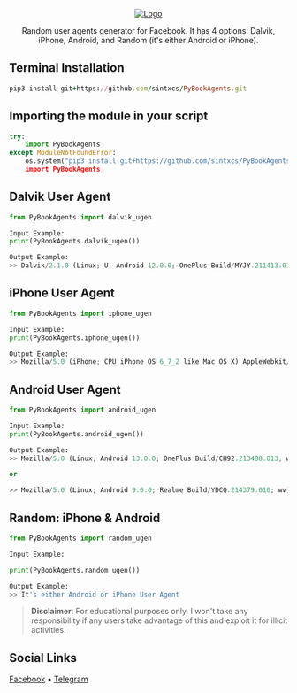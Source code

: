 <p align="center">
  <a href="https://github.com/sintxcs">
    <img src="https://raw.githubusercontent.com/sintxcs/PyBookAgents/main/assets/PyBookAgents.jpg" alt="Logo">
  </a>
  <p align="center">
    Random user agents generator for Facebook. It has 4 options: Dalvik, iPhone, Android, and Random (it's either Android or iPhone).
</p>

## Terminal Installation
```ruby
pip3 install git+https://github.com/sintxcs/PyBookAgents.git
```

## Importing the module in your script
```python
try:
    import PyBookAgents
except ModuleNotFoundError:
    os.system("pip3 install git+https://github.com/sintxcs/PyBookAgents.git)
    import PyBookAgents
```

## Dalvik User Agent
```python
from PyBookAgents import dalvik_ugen

Input Example:
print(PyBookAgents.dalvik_ugen())

Output Example:
>> Dalvik/2.1.0 (Linux; U; Android 12.0.0; OnePlus Build/MYJY.211413.014 [FBAN/FB4A;FBAV/220.0.0.47115;FBBV/317123424;FBDM/FBDM/{density=2.1,width=1814,height=1023};FBLC/hu_HU;FBRV/317123424;FBCR/Metfone;FBMF/OnePlus;FBBD/OnePlus_8_Pro;FBPN/com.facebook.lite;FBDV/OnePlus_8_Pro;FBSV/9;FBOP/19;FBBK/4;FBCA/x86_64:x86:arm64-v8a;]
```

## iPhone User Agent
```python
from PyBookAgents import iphone_ugen

Input Example:
print(PyBookAgents.iphone_ugen())

Output Example:
>> Mozilla/5.0 (iPhone; CPU iPhone OS 6_7_2 like Mac OS X) AppleWebkit/509.1.15 (KHTML, like Gecko) Mobile/21B101 [FBAN/FBIOS;FBAV/445.0.0.35.117;FBBV/548375166;FBDV/iPhone12,8;FBMD/iPhone;FBSN/iOS;FBSV/6_7_2;FBSS/3;FBID/phone;FBLC/lo_LA;FBOP/30;FBRV/554305165]
```

## Android User Agent
```python
from PyBookAgents import android_ugen

Input Example:
print(PyBookAgents.android_ugen())

Output Example:
>> Mozilla/5.0 (Linux; Android 13.0.0; OnePlus Build/CH92.213488.013; wv) AppleWebkit/512.27 (KHTML, like Gecko) Version/4.0 Chrome/107.0.5362.121 Mobile Safari/435.33 Instagram 312.1.0.34.111 Android (34/14; 420dpi; 1080x2133; oneplus; OnePlus_8_Pro; r0s; s5e9925; de_DE; 553971276)

or

>> Mozilla/5.0 (Linux; Android 9.0.0; Realme Build/YDCQ.214379.010; wv) AppleWebkit/598.28 (KHTML, like Gecko) Version/4.0 Chrome/103.0.5872.119 Mobile Safari/536.29 [FB_IAB/FB4A;FBAV/445.0.0.34.118;]
```

## Random: iPhone & Android
```python
from PyBookAgents import random_ugen

Input Example:

print(PyBookAgents.random_ugen())

Output Example:
>> It's either Android or iPhone User Agent
```
> **Disclaimer**: For educational purposes only. I won't take any responsibility if any users take advantage of this and exploit it for illicit activities.


## Social Links
[Facebook](https://facebook.com/sintxcs) • [Telegram](https://t.me/syntxcs)
